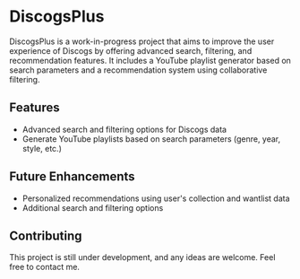 # DiscogsPlus

DiscogsPlus is a work-in-progress project that aims to improve the user experience of Discogs by offering advanced search, filtering, and recommendation features. It includes a YouTube playlist generator based on search parameters and a recommendation system using collaborative filtering.

## Features

- Advanced search and filtering options for Discogs data
- Generate YouTube playlists based on search parameters (genre, year, style, etc.)

## Future Enhancements

- Personalized recommendations using user's collection and wantlist data
- Additional search and filtering options

## Contributing

This project is still under development, and any ideas are welcome. Feel free to contact me.
